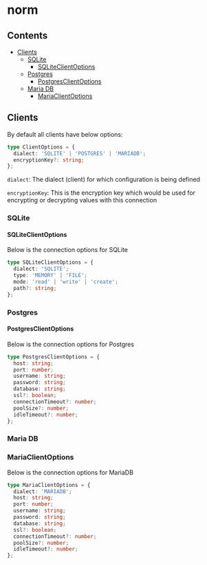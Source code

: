 # norm

## Contents

- [Clients](#clients)
  - [SQLite](#sqlite)
    - [SQLiteClientOptions](#sqliteclientoptions)
  - [Postgres](#postgres)
    - [PostgresClientOptions](#postgresclientoptions)
  - [Maria DB](#mariadb)
    - [MariaClientOptions](#mariaclientoptions)

## Clients

By default all clients have below options:

```ts
type ClientOptions = {
  dialect: 'SQLITE' | 'POSTGRES' | 'MARIADB';
  encryptionKey?: string;
};
```

`dialect`: The dialect (client) for which configuration is being defined

`encryptionKey`: This is the encryption key which would be used for encrypting or decrypting values with this connection

### SQLite

#### SQLiteClientOptions

Below is the connection options for SQLite

```ts
type SQLiteClientOptions = {
  dialect: 'SQLITE';
  type: 'MEMORY' | 'FILE';
  mode: 'read' | 'write' | 'create';
  path?: string;
};
```

### Postgres

#### PostgresClientOptions

Below is the connection options for Postgres

```ts
type PostgresClientOptions = {
  host: string;
  port: number;
  username: string;
  password: string;
  database: string;
  ssl?: boolean;
  connectionTimeout?: number;
  poolSize?: number;
  idleTimeout?: number;
};
```

### Maria DB

### MariaClientOptions

Below is the connection options for MariaDB

```ts
type MariaClientOptions = {
  dialect: 'MARIADB';
  host: string;
  port: number;
  username: string;
  password: string;
  database: string;
  ssl?: boolean;
  connectionTimeout?: number;
  poolSize?: number;
  idleTimeout?: number;
};
```
